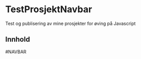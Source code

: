 # TestProsjektNavbar

Test og publisering av mine prosjekter for øving på Javascript

## Innhold

#NAVBAR
